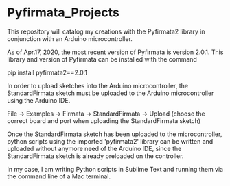 # Pyfirmata_Projects
This repository will catalog my creations with the Pyfirmata2 library in conjunction with an Arduino microcontroller.

As of Apr.17, 2020, the most recent version of Pyfirmata is version 2.0.1.
This library and version of Pyfirmata can be installed with the command 

pip install pyfirmata2==2.0.1

In order to upload sketches into the Arduino microcontroller, the StandardFirmata sketch must be uploaded to the Arduino microcontroller using the Arduino IDE.

File -> Examples -> Firmata -> StandardFirmata -> Upload
(choose the correct board and port when uploading the StandardFirmata sketch)

Once the StandardFirmata sketch has been uploaded to the microcontroller, python scripts using the imported 'pyfirmata2' library can be written and uploaded without anymore need of the Arduino IDE, since the StandardFirmata sketch is already preloaded on the controller.

In my case, I am writing Python scripts in Sublime Text and running them via the command line of a Mac terminal.
